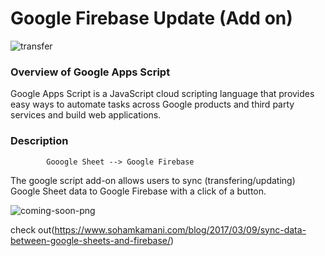 # Google Firebase Update (Add on) 

![transfer](https://cloud.githubusercontent.com/assets/19171147/24688918/498b0f88-1991-11e7-8e3a-e857c89a9463.png)

### Overview of Google Apps Script
 
Google Apps Script is a JavaScript cloud scripting language that provides easy ways to automate tasks across Google products and third party services and build web applications.

### Description

            Gooogle Sheet --> Google Firebase

The google script add-on allows users to sync (transfering/updating) Google Sheet data to Google Firebase with a click of a button. 

![coming-soon-png](https://cloud.githubusercontent.com/assets/19171147/24716559/730ab8a6-19fd-11e7-8cc0-7c47d672f2d0.png)




check out(https://www.sohamkamani.com/blog/2017/03/09/sync-data-between-google-sheets-and-firebase/)
